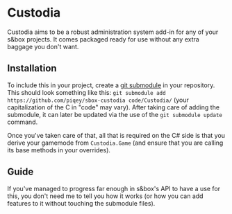 # Custodia

Custodia aims to be a robust administration system add-in for any of your s&amp;box projects. It comes packaged ready for use without any extra baggage you don't want.

## Installation

To include this in your project, create a [git submodule](https://git-scm.com/docs/git-submodule) in your repository. This should look something like this: `git submodule add https://github.com/piqey/sbox-custodia code/Custodia/` (your capitalization of the C in "code" may vary). After taking care of adding the submodule, it can later be updated via the use of the `git submodule update` command.

Once you've taken care of that, all that is required on the C# side is that you derive your gamemode from `Custodia.Game` (and ensure that you are calling its base methods in your overrides).

## Guide

If you've managed to progress far enough in s&box's API to have a use for this, you don't need me to tell you how it works (or how you can add features to it without touching the submodule files).
